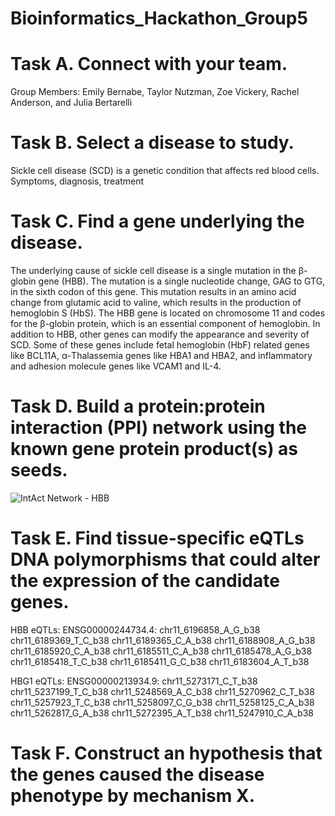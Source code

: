 # Bioinformatics_Hackathon_Group5

# Task A. Connect with your team.

Group Members: Emily Bernabe, Taylor Nutzman, Zoe Vickery, Rachel Anderson, and Julia Bertarelli

# Task B. Select a disease to study.

Sickle cell disease (SCD) is a genetic condition that affects red blood cells. Symptoms, diagnosis, treatment

# Task C. Find a gene underlying the disease.

The underlying cause of sickle cell disease is a single mutation in the β-globin gene (HBB). The mutation is a single nucleotide change, GAG to GTG, in the sixth codon of this gene. This mutation results in an amino acid change from glutamic acid to valine, which results in the production of hemoglobin S (HbS). The HBB gene is located on chromosome 11 and codes for the β-globin protein, which is an essential component of hemoglobin. In addition to HBB, other genes can modify the appearance and severity of SCD. Some of these genes include fetal hemoglobin (HbF) related genes like BCL11A, α-Thalassemia genes like HBA1 and HBA2, and inflammatory and adhesion molecule genes like VCAM1 and IL-4.

# Task D. Build a protein:protein interaction (PPI) network using the known gene protein product(s) as seeds.
![IntAct Network - HBB](https://github.com/user-attachments/assets/f2e800a5-a852-40f7-b982-84bb26ac2256)

# Task E. Find tissue-specific eQTLs DNA polymorphisms that could alter the expression of the candidate genes.
HBB eQTLs:
ENSG00000244734.4: 
chr11_6196858_A_G_b38
chr11_6189369_T_C_b38
chr11_6189365_C_A_b38
chr11_6188908_A_G_b38
chr11_6185920_C_A_b38
chr11_6185511_C_A_b38
chr11_6185478_A_G_b38
chr11_6185418_T_C_b38
chr11_6185411_G_C_b38
chr11_6183604_A_T_b38

HBG1 eQTLs:
ENSG00000213934.9:
chr11_5273171_C_T_b38
chr11_5237199_T_C_b38
chr11_5248569_A_C_b38
chr11_5270962_C_T_b38
chr11_5257923_T_C_b38
chr11_5258097_C_G_b38
chr11_5258125_C_A_b38
chr11_5262817_G_A_b38
chr11_5272395_A_T_b38
chr11_5247910_C_A_b38

# Task F. Construct an hypothesis that the genes caused the disease phenotype by mechanism X.
